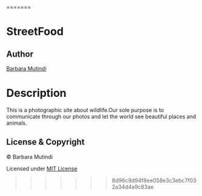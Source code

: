 
=======
# StreetFood
## Author  
  
[Barbara Mutindi](https://github.com/barbaramutindi)  
  
# Description  
This is a photographic site about wildlife.Our sole purpose is to communicate through our photos and let the world see beautiful places and animals.


 ## License & Copyright
© Barbara Mutindi


Licensed under [MIT License](LICENSE)
>>>>>>> 8d96c9d94f8ee058e3c3ebc7f032a34d4a9c83ae